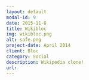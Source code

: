 ```yaml
---
layout: default
modal-id: 9
date: 2015-11-8
title: Wikibloc
img: wikibloc.png
alt: safe.png
project-date: April 2014
client: Bloc
category: Social
description: Wikipedia clone!
url:
---
```

